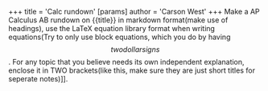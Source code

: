 +++
 title = 'Calc rundown'
[params]
	author = 'Carson West'
+++
Make a AP Calculus AB rundown on {{title}} in markdown format(make use of headings), use the LaTeX equation library format when writing equations(Try to only use block equations, which you do by having  $$ two dollar signs $$ . For any topic that you believe needs its own independent explanation, enclose it in TWO brackets(like this, make sure they are just short titles for seperate notes)]].